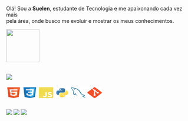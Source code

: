 <p>Olá! Sou a <strong>Suelen</strong>, estudante de Tecnologia e me apaixonando
cada vez mais</br> pela área, onde busco me evoluir e mostrar
os meus conhecimentos.</p>

<img src="https://media0.giphy.com/media/6ME5Kp3hUzPh1pCWjh/giphy.gif?cid=ecf05e47m0b8xefk281jp4cbwzpojo8ylyidslojnxeftins&rid=giphy.gif&ct=s" width="90" height="90" frameBorder="0"></img><p><a href="https://giphy.com/stickers/cat-kitty-sanrio-6ME5Kp3hUzPh1pCWjh"></a></p>

##

<div align="centro">
<img height="180em" src="https://github-readme-stats.vercel.app/api/top-langs/?username=suelenmarin&layout=compact&langs_count=7&theme=midnight-purple" /_>
</div>

<div style ="display: inline_block"><br>
<img align = "center" alt = "HTML" height = "30" width = "40" src = "https://raw.githubusercontent.com/devicons/devicon/master/icons/html5/html5-original.svg">
<img align = "center" alt = "CSS" height = "30" width = "40" src = "https://raw.githubusercontent.com/devicons/devicon/master/icons/css3/css3-original.svg">
<img align = "center" alt = "Js" height = "30" width = "40" src = "https://raw.githubusercontent.com/devicons/devicon/master/icons/javascript/javascript-plain.svg">
<img align = "center" alt = "Python" height = "30" width = "40" src = "https://raw.githubusercontent.com/devicons/devicon/master/icons/python/python-original.svg">
<img align = "center" alt = "MySql" height = "30" width = "40" src = "https://raw.githubusercontent.com/devicons/devicon/master/icons/mysql/mysql-original.svg">
<img align = "center" alt = "Git" height = "30" width = "40" src = "https://raw.githubusercontent.com/devicons/devicon/master/icons/git/git-original.svg">
</div>

##

<a href="https://www.linkedin.com/in/msuelen" target="_blank"><img src="https://img.shields.io/badge/-LinkedIn-%230077B5?style=for-the-badge&logo=linkedin&logoColor=white" target="_blank"></a>
<a href ="mailto:suelenmarin2@gmail.com" target="_blank"><img src="https://img.shields.io/badge/-Gmail-%23333?style=for-the-badge&logo=gmail&locoColor=white" target="_blank"></a>
<a href="https://discord.com/channels/Suelen#6254" target="_blank"><img src="https://img.shields.io/badge/Discord-7289DA?style=for-the-badge&logo=discord&logoColor=white" target="_blank"></a>
